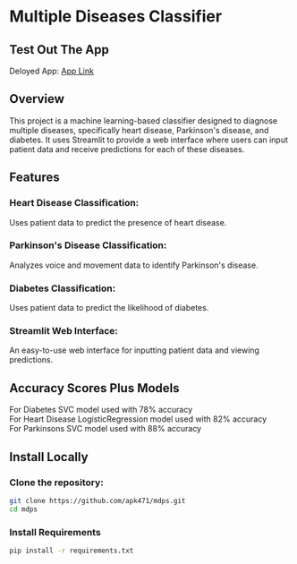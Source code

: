 # Multiple Diseases Classifier

## Test Out The App

Deloyed App: <a href="https://diseasesprediction.streamlit.app/">App Link</a>

## Overview

This project is a machine learning-based classifier designed to diagnose multiple diseases, specifically heart disease, Parkinson's disease, and diabetes. It uses Streamlit to provide a web interface where users can input patient data and receive predictions for each of these diseases.

## Features

### Heart Disease Classification:

Uses patient data to predict the presence of heart disease.

### Parkinson's Disease Classification:

Analyzes voice and movement data to identify Parkinson's disease.

### Diabetes Classification:

Uses patient data to predict the likelihood of diabetes.

### Streamlit Web Interface:

An easy-to-use web interface for inputting patient data and viewing predictions.

## Accuracy Scores Plus Models

For Diabetes SVC model used with 78% accuracy  
For Heart Disease LogisticRegression model used with 82% accuracy  
For Parkinsons SVC model used with 88% accuracy

## Install Locally

### Clone the repository:

```bash
git clone https://github.com/apk471/mdps.git
cd mdps
```

### Install Requirements

```bash
pip install -r requirements.txt
```
